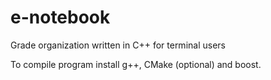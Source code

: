 # e-notebook
Grade organization written in C++ for terminal users

To compile program install g++, CMake (optional) and boost.